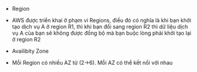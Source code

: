 * Region
 - AWS được triển khai ở phạm vi Regions, điều đó có nghĩa là khi bạn khởi tạo dịch vụ A ở region R1, thì khi bạn đổi sang region R2 thì dữ liệu dịch vụ A của bạn sẽ không được đồng bộ mà bạn buộc lòng phải khởi tạo lại ở region R2

* Availibity Zone
- Mỗi Region có nhiều AZ từ (2->6). Mỗi AZ có thể kết nối với nhau